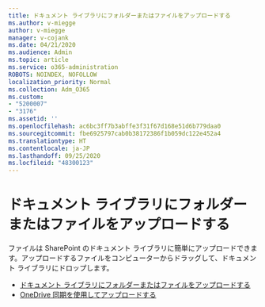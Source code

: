 ```yaml
---
title: ドキュメント ライブラリにフォルダーまたはファイルをアップロードする
ms.author: v-miegge
author: v-miegge
manager: v-cojank
ms.date: 04/21/2020
ms.audience: Admin
ms.topic: article
ms.service: o365-administration
ROBOTS: NOINDEX, NOFOLLOW
localization_priority: Normal
ms.collection: Adm_O365
ms.custom:
- "5200007"
- "3176"
ms.assetid: ''
ms.openlocfilehash: ac6bc3ff7b3abffe3f31f67d168e51d6b779daa0
ms.sourcegitcommit: fbe6925797cab0b38172386f1b059dc122e452a4
ms.translationtype: HT
ms.contentlocale: ja-JP
ms.lasthandoff: 09/25/2020
ms.locfileid: "48300123"
---
```

# <a name="upload-a-folder-or-files-to-a-document-library"></a>ドキュメント ライブラリにフォルダーまたはファイルをアップロードする

ファイルは SharePoint のドキュメント ライブラリに簡単にアップロードできます。アップロードするファイルをコンピューターからドラッグして、ドキュメント ライブラリにドロップします。

* [ドキュメント ライブラリにフォルダーまたはファイルをアップロードする](https://support.office.com/article/upload-a-folder-or-files-to-a-document-library-eb18fcba-c953-4d45-8d90-8da66edeacdb)
* [OneDrive 同期を使用してアップロードする](https://support.office.com/article/sync-files-with-onedrive-in-windows-615391c4-2bd3-4aae-a42a-858262e42a49)